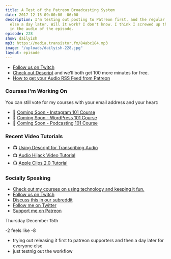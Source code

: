 ```yaml
---
title: A Test of the Patreon Broadcasting System
date: 2017-12-15 09:00:00 -06:00
description: I'm testing out posting to Patreon first, and the regular feed for everyone
  else a day later. Will it work? I don't know. I think I screwed up the date already
  in the audio of the episode.
episode: 228
show: dailyish
mp3: https://media.transistor.fm/84abc184.mp3
image: "/uploads/dailyish-228.jpg"
layout: episode
---
```


* [Follow us on Twitch](https://www.twitch.tv/gsfm)
* [Check out Descript](https://app.descript.com/r/HkKZYn6bG) and we'll both get 100 more minutes for free.
* [How to get your Audio RSS Feed from Patreon](https://patreon.zendesk.com/hc/en-us/articles/212055866-How-Do-I-Get-and-Use-My-Audio-RSS-Link-)

### Courses I'm Working On

You can still vote for my courses with your email address and your heart:

* 🌅 [Coming Soon - Instagram 101 Course](https://courses.chrisenns.com/instagram-101)
* 📝 [Coming Soon - WordPress 101 Course](https://courses.chrisenns.com/wordpress-101)
* 🎤 [Coming Soon - Podcasting 101 Course](https://courses.chrisenns.com/podcasting-101)

### Recent Video Tutorials

* 📺 [Using Descript for Transcribing Audio](https://www.youtube.com/watch?v=XD401h0Kctw&t=1s)
* 📺 [Audio Hijack Video Tutorial](https://www.youtube.com/watch?v=gksxKV85ARU)
* 📺 [Apple Clips 2.0 Tutorial](https://www.youtube.com/watch?v=CzI6L31LEvQ)

### Socially Speaking

* [Check out my courses on using technology and keeping it fun.](https://courses.chrisenns.com)
* [Follow us on Twitch](https://www.twitch.tv/gsfm)
* [Discuss this in our subreddit](https://www.reddit.com/r/Goodstuff_fm/)
* [Follow me on Twitter](https://www.twitter.com/ichris)
* [Support me on Patreon](https://www.patreon.com/ichris)

Thursday December 15th

-2 feels like -8
- trying out releasing it first to patreon supporters and then a day later for everyone else
- just testnig out the workflow
